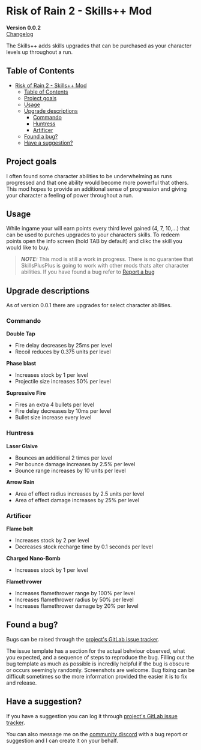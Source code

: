 # Risk of Rain 2 - Skills++ Mod

**Version 0.0.2**\
[Changelog](https://gitlab.com/cwmlolzlz/ror2skillsplusplus/-/blob/master/CHANGELOG.md)

The Skills++ adds skills upgrades that can be purchased as your character levels up throughout a run.

## Table of Contents

- [Risk of Rain 2 - Skills++ Mod](#risk-of-rain-2---skills-mod)
  - [Table of Contents](#table-of-contents)
  - [Project goals](#project-goals)
  - [Usage](#usage)
  - [Upgrade descriptions](#upgrade-descriptions)
    - [Commando](#commando)
    - [Huntress](#huntress)
    - [Artificer](#artificer)
  - [Found a bug?](#found-a-bug)
  - [Have a suggestion?](#have-a-suggestion)

## Project goals

I often found some character abilities to be underwhelming as runs progressed and that one ability would become more powerful that others.
This mod hopes to provide an additional sense of progression and giving your character a feeling of power throughout a run.

## Usage

While ingame your will earn points every third level gained (4, 7, 10,...) that can be used to purches upgrades to your characters skills.
To redeem points open the info screen (hold TAB by default) and clikc the skill you would like to buy.

> ***NOTE:*** This mod is still a work in progress. There is no guarantee that SkillsPlusPlus is going to work with other mods thats alter character abilities. If you have found a bug refer to [Report a bug](#report-a-bug)

## Upgrade descriptions
As of version 0.0.1 there are upgrades for select character abilities.

### Commando

**Double Tap**

- Fire delay decreases by 25ms per level
- Recoil reduces by 0.375 units per level

**Phase blast**

- Increases stock by 1 per level
- Projectile size increases 50% per level

**Supressive Fire**

- Fires an extra 4 bullets per level
- Fire delay decreases by 10ms per level
- Bullet size increase every level

### Huntress

**Laser Glaive**

- Bounces an additional 2 times per level
- Per bounce damage increases by 2.5% per level
- Bounce range increases by 10 units per level

**Arrow Rain**

- Area of effect radius increases by 2.5 units per level
- Area of effect damage increases by 25% per level

### Artificer

**Flame bolt**

- Increases stock by 2 per level
- Decreases stock recharge time by 0.1 seconds per level

**Charged Nano-Bomb**

- Increases stock by 1 per level

**Flamethrower**

- Increases flamethrower range by 100% per level
- Increases flamethrower radius by 50% per level
- Increases flamethrower damage by 20% per level

## Found a bug?

Bugs can be raised through the [project's GitLab issue tracker](https://gitlab.com/cwmlolzlz/ror2skillsplusplus/-/issues/new?issuable_template=bug_report).

The issue template has a section for the actual behviour observed, what you expected, and a sequence of steps to reproduce the bug.
Filling out the bug template as much as possible is incredily helpful if the bug is obscure or occurs seemingly randomly.
Screenshots are welcome.
Bug fixing can be difficult sometimes so the more information provided the easier it is to fix and release.

## Have a suggestion?
If you have a suggestion you can log it through [project's GitLab issue tracker](https://gitlab.com/cwmlolzlz/ror2skillsplusplus/-/issues/new?issuable_template=skill_suggestion).

You can also message me on the [community discord](https://discord.gg/5MbXZvd) with a bug report or suggestion and I can create it on your behalf.
